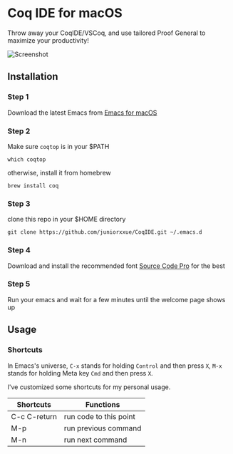 # Coq IDE for macOS

Throw away your CoqIDE/VSCoq, and use tailored Proof General to maximize your productivity!

![Screenshot](https://user-images.githubusercontent.com/31076337/125457209-3f5b9e1e-31b9-43eb-a1fc-6dadaa335530.png)


## Installation

### Step 1

Download the latest Emacs from [Emacs for macOS](https://emacsformacosx.com)

### Step 2

Make sure `coqtop` is in your $PATH

```
which coqtop
```

otherwise, install it from homebrew

```
brew install coq
```

### Step 3

clone this repo in your $HOME directory

```
git clone https://github.com/juniorxxue/CoqIDE.git ~/.emacs.d
```

### Step 4

Download and install the recommended font [Source Code Pro](https://fonts.google.com/specimen/Source+Code+Pro) for the best

### Step 5

Run your emacs and wait for a few minutes until the welcome page shows up

## Usage

### Shortcuts

In Emacs's universe, `C-x` stands for holding `Control` and then press `X`, `M-x` stands for holding Meta key `Cmd` and then press `X`.

I've customized some shortcuts for my personal usage.

| Shortcuts    | Functions                  |
|--------------|----------------------------|
| C-c C-return | run code to this point |
| M-p          | run previous command       |
| M-n          | run next command           |
